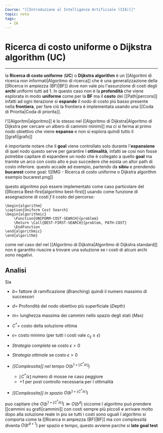 ```yaml
---
Course: "[[Introduzione al Intelligenza Artificiale (IIA)]]"
topic: nota
tags:
  - IA
---
```


# Ricerca di costo uniforme o Dijkstra algorithm (UC)
---
la **Ricerca di costo uniforme** (**UC**) o **Dijkstra algorithm** è un [[Algoritmi di ricerca non informati|Algoritmo di ricerca]] che  è una generalizzazione della [[Ricerca in ampiezza (BF)|BF]] dove non vale piu l'assunzione di costi degli **archi** uniformi tutti ad $1$. 
In questo caso non è la **profondità** che viene esplorata in modo **uniforme** come per la **BF** ma il **costo** dei [[Path|percorsi]] infatti ad ogni iterazione si **espande** il nodo di costo più basso presente nella **frontiera**, per fare ciò la frontiera è implementata usando una [[Coda di Priorita|Coda di priorita]].

l'[[Algoritmi|algoritmo]] è lo stesso nel [[Algoritmo di Dijkstra|Algoritmo di Dijkstra per cercare un albero di cammini minimi]] ma ci si ferma al primo nodo obiettivo che viene **espanso** e non si esplora quindi tutto il [[grafi|grafo]]  

è importante notare che il **goal** viene controllato solo durante l'**espansione** di quel nodo questo serve per garantire l **ottimalità**, infatti se cosi non fosse potrebbe capitare di espandere un nodo che è collegato a quello **goal** ma tramite un arco con costo alto e puo succedere che esista un altor path di costo inferiore.
questo accade ad esempio, partendo da **sibiu** e prendendo **bucarest** come goal:
![[IMG - Ricerca di costo uniforme o Dijkstra algorithm esempio bucarest.png]]

questo algoritmo può essere implementato come caso particolare del [[Ricerca Best-first|algoritmo best-first]] usando come funzione di assegnazione di costi $f$ il costo del percorso:
```pseudo
\begin{algorithm}
\caption{Uniform Cost Search}
\begin{algorithmic}
	\Function{UNIFORM-COST-SEARCH}{problem}
	\Return \Call{BEST-FIRST-SEARCH}{problem, PATH-COST}
	\EndFunction
\end{algorithmic}
\end{algorithm}
```

come nel caso del nel [[Algoritmo di Dijkstra|Algoritmo di Dijkstra standard]] non è garantito riuscire a trovare una soluzione se i costi di alcuni archi sono negativi. 

## Analisi
Sia 
- $b=$ fattore di ramificazione (*B*ranching) quindi il numero massimo di successori
- $d=$ Profondità del nodo obiettivo più superficiale (*D*epth)
- $m=$ lunghezza massima dei cammini nello spazio degli stati (*M*ax)
- $C^* =$ costo della soluzione ottima
- $\epsilon=$ costo minimo (per tutti i costi vale $c_{ij}\geq \epsilon$)

- _Strategia completa_ se costo $\epsilon >0$
- _Strategia ottimale_ se costo $\epsilon >0$
- _[[Complessita]] nel tempo_  $O(b^{1+\left\lfloor C^* /\epsilon\right\rfloor})$ 
	- $\left\lfloor C^* /\epsilon\right\rfloor$ numero di mosse ne caso peggiore
	- $+1$ per post controllo necessaria per l ottimalità
- _[[Complessita]] in spazio_ $O(b^{1+\left\lfloor C^* /\epsilon\right\rfloor})$ 

puo capitare che $O(b^{1+\left\lfloor C^* /\epsilon\right\rfloor}) \gg O(b^d)$ siccome l algoritmo può prendere [[cammini su grafi|cammini]] con costi sempre più piccoli e arrivare molto dopo alla soluzione reale
in piu se tutti i costi sono uguali l algoritmo si comporta come la [[Ricerca in ampiezza (BF)|BF]] ma con complessità diventa $O(b^{d+1})$ per spazio e tempo, questo avviene parche si **late goal test** 